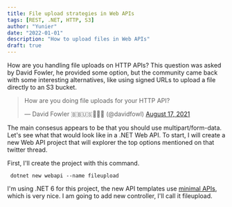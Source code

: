 ```yaml
---
title: File upload strategies in Web APIs
tags: [REST, .NET, HTTP, S3]
author: "Yunier"
date: "2022-01-01"
description: "How to upload files in Web APIs"
draft: true
---
```


How are you handling file uploads on HTTP APIs? This question was asked by David Fowler, he provided some option, but the community came back with some interesting alternatives, like using signed URLs to upload a file directly to an S3 bucket.

<blockquote class="twitter-tweet"><p lang="en" dir="ltr">How are you doing file uploads for your HTTP API?</p>&mdash; David Fowler 🇧🇧🇺🇸💉💉💉 (@davidfowl) <a href="https://twitter.com/davidfowl/status/1427420506597191699?ref_src=twsrc%5Etfw">August 17, 2021</a></blockquote> <script async src="https://platform.twitter.com/widgets.js" charset="utf-8"></script>

The main consesus appears to be that you should use multipart/form-data. Let's see what that would look like in a .NET Web API. To start, I will create a new Web API project that will explorer the top options mentioned on that twitter thread.

First, I'll create the project with this command.

```console
 dotnet new webapi --name fileupload
```

I'm using .NET 6 for this project, the new API templates use [minimal APIs](https://docs.microsoft.com/en-us/aspnet/core/tutorials/min-web-api?view=aspnetcore-6.0&tabs=visual-studio), which is very nice. I am going to add new controller, I'll call it fileupload.

